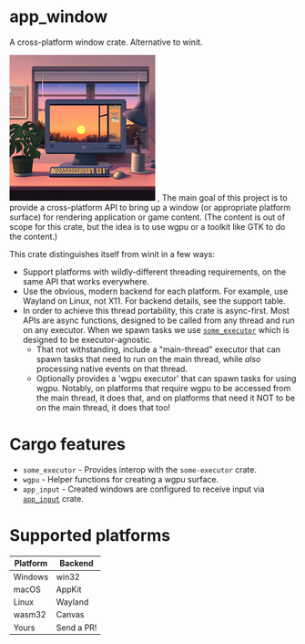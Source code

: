 # app_window

A cross-platform window crate.  Alternative to winit.

![logo](art/logo.png)
,
The main goal of this project is to provide a cross-platform API to bring up a window (or appropriate
platform surface) for rendering application or game content.  (The content is out of scope for
this crate, but the idea is to use wgpu or a toolkit like GTK to do the content.)

This crate distinguishes itself from winit in a few ways:
* Support platforms with wildly-different threading requirements, on the same API that works everywhere.
* Use the obvious, modern backend for each platform.  For example, use Wayland on Linux, not X11.  For backend details, see the support table.
* In order to achieve this thread portability, this crate is async-first.  Most APIs are async functions, designed to be called from any thread and
  run on any executor.  When we spawn tasks we use [`some_executor`](https://sealedabstract.com/code/some_executor) which is designed to be executor-agnostic.
    * That not withstanding, include a "main-thread" executor that can spawn tasks that need to run on the main thread, while *also* processing native events on that thread.
    * Optionally provides a 'wgpu executor' that can spawn tasks for using wgpu.  Notably, on platforms that require wgpu to be accessed from the main thread,
      it does that, and on platforms that need it NOT to be on the main thread, it does that too!


# Cargo features
* `some_executor` - Provides interop with the `some-executor` crate.
* `wgpu` - Helper functions for creating a wgpu surface.
* `app_input` - Created windows are configured to receive input via [`app_input`](https://sealedabstract.com/code/app_input) crate.

# Supported platforms
| Platform | Backend                  |
|----------|--------------------------|
| Windows  | win32                   |
| macOS    | AppKit                   |
| Linux    | Wayland                 |
| wasm32   | Canvas                  |
| Yours    | Send a PR!               |